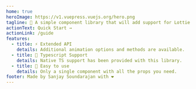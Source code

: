```yaml
---
home: true
heroImage: https://v1.vuepress.vuejs.org/hero.png
tagline: 🌟 A simple component library that will add support for Lottie animations for Vue 3
actionText: Quick Start →
actionLink: /guide
features:
  - title: ⚡ Extended API
    details: Additional animation options and methods are available.
  - title: 🌠 Typescript Support
    details: Native TS support has been provided with this library.
  - title: 🙌 Easy to use
    details: Only a single component with all the props you need.
footer: Made by Sanjay Soundarajan with ❤️
---
```

